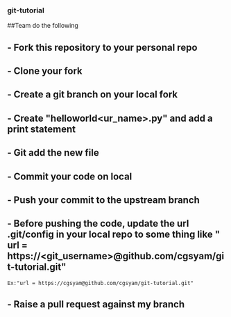 ### git-tutorial
##Team do the following

## - Fork this repository to your personal repo
## - Clone your fork
## - Create a git branch on your local fork
## - Create "helloworld<ur_name>.py" and add a print statement
## - Git add the new file
## - Commit your code on local
## - Push your commit to the upstream branch
## - Before pushing the code, update the url .git/config in your local repo to some thing like " url = https://<git_username>@github.com/cgsyam/git-tutorial.git"
    Ex:"url = https://cgsyam@github.com/cgsyam/git-tutorial.git"
## - Raise a pull request against my branch
